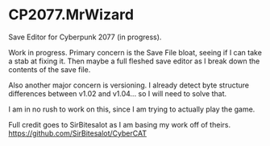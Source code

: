 # CP2077.MrWizard
 Save Editor for Cyberpunk 2077 (in progress).

Work in progress. Primary concern is the Save File bloat, seeing if I can take a stab at fixing it. Then maybe a full fleshed save editor as I break down the contents of the save file.  

Also another major concern is versioning. I already detect byte structure differences between v1.02 and v1.04... so I will need to solve that.  

I am in no rush to work on this, since I am trying to actually play the game.  

Full credit goes to SirBitesalot as I am basing my work off of theirs.  
https://github.com/SirBitesalot/CyberCAT
